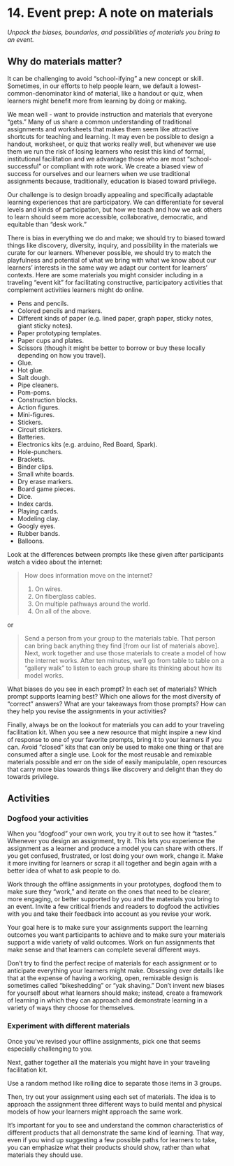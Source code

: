 # 14. Event prep: A note on materials

*Unpack the biases, boundaries, and possibilities of materials you bring to an event.*

## Why do materials matter?

It can be challenging to avoid “school-ifying” a new concept or skill. Sometimes, in our efforts to help people learn, we default a lowest-common-denominator kind of material, like a handout or quiz, when learners might benefit more from learning by doing or making.

We mean well - want to provide instruction and materials that everyone “gets.” Many of us share a common understanding of traditional assignments and worksheets that makes them seem like attractive shortcuts for teaching and learning. It may even be possible to design a handout, worksheet, or quiz that works really well, but whenever we use them we run the risk of losing learners who resist this kind of formal, institutional facilitation and we advantage those who are most “school-successful” or compliant with rote work. We create a biased view of success for ourselves and our learners when we use traditional assignments because, traditionally, education is biased toward privilege.

Our challenge is to design broadly appealing and specifically adaptable learning experiences that are participatory. We can differentiate for several levels and kinds of participation, but how we teach and how we ask others to learn should seem more accessible, collaborative, democratic, and equitable than “desk work.”

There is bias in everything we do and make; we should try to biased toward things like discovery, diversity, inquiry, and possibility in the materials we curate for our learners. Whenever possible, we should try to match the playfulness and potential of what we bring with what we know about our learners’ interests in the same way we adapt our content for learners’ contexts.
Here are some materials you might consider including in a traveling “event kit” for facilitating constructive, participatory activities that complement activities learners might do online.

- Pens and pencils.
- Colored pencils and markers.
- Different kinds of paper (e.g. lined paper, graph paper, sticky notes, giant sticky notes).
- Paper prototyping templates.
- Paper cups and plates.
- Scissors (though it might be better to borrow or buy these locally depending on how you travel).
- Glue.
- Hot glue.
- Salt dough.
- Pipe cleaners.
- Pom-poms.
- Construction blocks.
- Action figures.
- Mini-figures.
- Stickers.
- Circuit stickers.
- Batteries.
- Electronics kits (e.g. arduino, Red Board, Spark).
- Hole-punchers.
- Brackets.
- Binder clips.
- Small white boards.
- Dry erase markers.
- Board game pieces.
- Dice.
- Index cards.
- Playing cards.
- Modeling clay.
- Googly eyes.
- Rubber bands.
- Balloons.

Look at the differences between prompts like these given after participants watch a video about the internet:

> How does information move on the internet?
>1. On wires.
>2. On fiberglass cables.
>3. On multiple pathways around the world.
>4. On all of the above.

or

>Send a person from your group to the materials table. That person can bring back anything they find [from our list of materials above]. Next, work together and use those materials to create a model of how the internet works. After ten minutes, we’ll go from table to table on a “gallery walk” to listen to each group share its thinking about how its model works. 

What biases do you see in each prompt? In each set of materials? Which prompt supports learning best? Which one allows for the most diversity of “correct” answers? 
What are your takeaways from those prompts? How can they help you revise the assignments in your activities?

Finally, always be on the lookout for materials you can add to your traveling facilitation kit. When you see a new resource that might inspire a new kind of response to one of your favorite prompts, bring it to your learners if you can. Avoid “closed” kits that can only be used to make one thing or that are consumed after a single use. Look for the most reusable and remixable materials possible and err on the side of easily manipulable, open resources that carry more bias towards things like discovery and delight than they do towards privilege.

## Activities

### Dogfood your activities

When you “dogfood” your own work, you try it out to see how it “tastes.” Whenever you design an assignment, try it. This lets you experience the assignment as a learner and produce a model you can share with others. If you get confused, frustrated, or lost doing your own work, change it. Make it more inviting for learners or scrap it all together and begin again with a better idea of what to ask people to do.

Work through the offline assignments in your prototypes, dogfood them to make sure they “work,” and iterate on the ones that need to be clearer, more engaging, or better supported by you and the materials you bring to an event. Invite a few critical friends and readers to dogfood the activities with you and take their feedback into account as you revise your work.

Your goal here is to make sure your assignments support the learning outcomes you want participants to achieve and to make sure your materials support a wide variety of valid outcomes. Work on fun assignments that make sense and that learners can complete several different ways. 

Don’t try to find the perfect recipe of materials for each assignment or to anticipate everything your learners might make. Obsessing over details like that at the expense of having a working, open, remixable design is sometimes called “bikeshedding” or “yak shaving.” Don’t invent new biases for yourself about what learners should make; instead, create a framework of learning in which they can approach and demonstrate learning in a variety of ways they choose for themselves.

### Experiment with different materials

Once you’ve revised your offline assignments, pick one that seems especially challenging to you. 

Next, gather together all the materials you might have in your traveling facilitation kit.

Use a random method like rolling dice to separate those items in 3 groups.

Then, try out your assignment using each set of materials. The idea is to approach the assignment three different ways to build mental and physical models of how your learners might approach the same work. 

It’s important for you to see and understand the common characteristics of different products that all demonstrate the same kind of learning. That way, even if you wind up suggesting a few possible paths for learners to take, you can emphasize what their products should show, rather than what materials they should use.